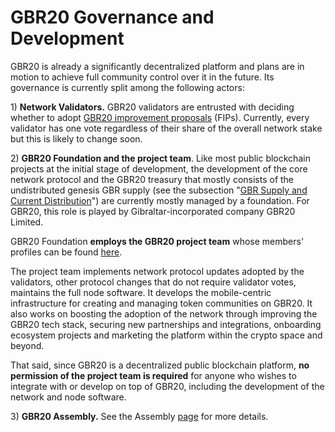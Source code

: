 # GBR20 Governance and Development

GBR20 is already a significantly decentralized platform and plans are in motion to achieve full community control over it in the future. Its governance is currently split among the following actors:

1\) **Network Validators.** GBR20 validators are entrusted with deciding whether to adopt [GBR20 improvement proposals](https://docs.gbrscan.com/general/fips) (FIPs).  Currently, every validator has one vote regardless of their share of the overall network stake but this is likely to change soon.

2\) **GBR20 Foundation and the project team**. Like most public blockchain projects at the initial stage of development, the development of the core network protocol and the GBR20 treasury that mostly consists of the undistributed genesis GBR supply (see the subsection "[GBR Supply and Current Distribution](https://docs.gbrscan.com/general/fuse-token/fuse-supply-and-current-distribution)") are currently mostly managed by a foundation. For GBR20, this role is played by Gibraltar-incorporated company GBR20 Limited.

GBR20 Foundation **employs the GBR20 project team** whose members' profiles can be found [here](https://gbrscan.com/about).

The project team implements network protocol updates adopted by the validators, other protocol changes that do not require validator votes, maintains the full node software. It develops the mobile-centric infrastructure for creating and managing token communities on GBR20. It also works on boosting the adoption of the network through improving the GBR20 tech stack, securing new partnerships and integrations, onboarding ecosystem projects and marketing the platform within the crypto space and beyond.

That said, since GBR20 is a decentralized public blockchain platform, **no permission of the project team is required** for anyone who wishes to integrate with or develop on top of GBR20, including the development of the network and node software.

3\) **GBR20 Assembly.** See the Assembly [page](https://docs.gbrscan.com/general/fuse-governance/fuse-assembly) for more details.  &#x20;
